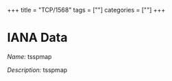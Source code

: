 +++
title = "TCP/1568"
tags = [""]
categories = [""]
+++

# IANA Data

_Name:_ tsspmap

_Description:_ tsspmap

